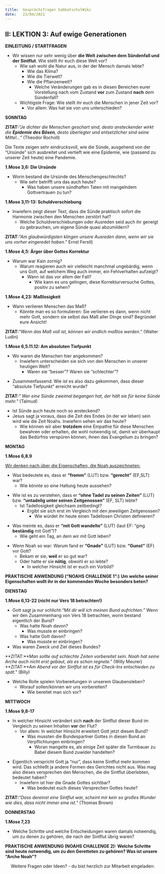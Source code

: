 ```yaml
---
title:  Gesprächsfragen SabbatschulWiki
date:   23/04/2021
---
```


II: LEKTION 3: Auf ewige Generationen
-------------------------------------

**EINLEITUNG / STARTFRAGEN**

-   Wir wissen nur sehr wenig über **die Welt zwischen dem Sündenfall
    und der Sintflut**. Wie stellt ihr euch diese Welt vor?
    -   Wie sah wohl die Natur aus, in der der Mensch damals lebte?
        -   Wie das Klima?
        -   Wie die Tierwelt?
        -   Wie die Pflanzenwelt?
            -   Welche Veränderungen gab es in diesen Bereichen eurer
                Vorstellung nach vom Zustand **vor** zum Zustand
                **nach** dem Sündenfall?
    -   Wichtigste Frage: Wie stellt ihr euch die Menschen in jener Zeit
        vor?
        -   Vor allem: Was hat sie von uns unterschieden?

**SONNTAG**

**ZITAT:***“Je dichter die Menschen geschart sind, desto ansteckender
wirkt die **Epidemie des Bösen**, desto überlegter und entsetzlicher
sind seine Mittel...”* (Theodor Rocholl)

Die Texte zeigen sehr eindrucksvoll, wie die Sünde, ausgehend von der
“Ursünde” sich ausbreitet und vertieft wie eine Epidemie, wie (passend
zu unserer Zeit heute) eine Pandemie.

**1.Mose 3,6: Die Ursünde**

-   Worin bestand die Ursünde des Menschengeschlechts?
    -   Wie sehr betrifft uns das auch heute?
        -   Was haben unsere sündhaften Taten mit mangelndem
            Gottvertrauen zu tun?

**1.Mose 3,11-13: Schuldverschiebung**

-   Inwiefern zeigt dieser Text, dass die Sünde praktisch sofort die
    Harmonie zwischen den Menschen zerstört hat?
    -   Welche Schuldverschiebungen oder Ausreden seid auch ihr geneigt
        zu gebrauchen, um eigene Sünde quasi abzumildern?

**ZITAT:***“Am glaubwürdigsten klingen unsere Ausreden dann, wenn wir
sie uns vorher eingeredet haben.”* Ernst Ferstl)

**1.Mose 4,5: Ärger über Gottes Korrektur**

-   Warum war Kain zornig?
    -   Warum reagieren auch wir vielleicht manchmal ungebärdig, wenn
        uns Gott, auf welchem Weg auch immer, ein Fehlverhalten
        aufzeigt?
        -   Wann ist das vor allem der Fall?
            -   Wie kann es uns gelingen, diese Korrekturversuche
                Gottes, positiv zu sehen?

**1.Mose 4,23: Maßlosigkeit**

-   Wann verlieren Menschen das Maß?
    -   Könnte man es so formulieren: Sie verlieren es dann, wenn nicht
        mehr Gott, sondern sie selbst das Maß aller Dinge sind?
        Begründet eure Ansicht!

**ZITAT:***“Wenn das Maß voll ist, können wir endlich maßlos werden.”*
(Walter Ludin)

**1.Mose 6,5.11.12: Am absoluten Tiefpunkt**

-   Wo waren die Menschen hier angekommen?
    -   Inwiefern unterscheiden sie sich von den Menschen in unserer
        heutigen Welt?
        -   Waren sie “besser”? Waren sie “schlechter”?

<!-- -->

-   Zusammenfassend: Wie ist es also dazu gekommen, dass dieser
    “absolute Tiefpunkt” erreicht wurde?

**ZITAT:***" Wer eine Sünde zweimal begangen hat, der hält sie für keine
Sünde mehr."* (Talmud)

-   Ist Sünde auch heute noch so ansteckend?
-   Jesus sagt ja voraus, dass die Zeit des Endes (in der wir leben)
    sein wird wie die Zeit Noahs. Inwiefern sehen wir das heute?
    -   Wie können wir aber **trotzdem** eine Empathie für diese
        Menschen bewahren oder erhalten, die wohl notwendig ist, damit
        wir überhaupt das Bedürfnis verspüren können, ihnen das
        Evangelium zu bringen?

**MONTAG**

**1.Mose 6,8.9**

<u>Wir denken nach über die Eigenschaften, die Noah auszeichneten:</u>

-   Was bedeutete es, dass er **“fromm”** (LUT) bzw. **“gerecht”**
    (EF,SLT) war?
    -   Wie könnte so eine Haltung heute aussehen?

<!-- -->

-   Wie ist es zu verstehen, dass er **“ohne Tadel zu seinen Zeiten”**
    (LUT) bzw. **“untadelig unter seinen Zeitgenossen”** (EF, SLT)
    lebte?
    -   Ist Tadellosigkeit gleichsam zeitbedingt?
        -   Ergibt sie sich erst im Vergleich mit den jeweiligen
            Zeitgenossen?
            -   Wie würdet ihr heute einen Tadellosen Christen
                definieren?

<!-- -->

-   Was meinte es, dass er **“mit Gott wandelte”** (LUT) (laut EF: “ging
    **beständig** mit Gott”)?
    -   Wie geht ein Tag, an dem wir mit Gott leben?

<!-- -->

-   Wenn Noah so war: Warum fand er **“Gnade”** (LUT) bzw. **“Gunst”**
    (EF) vor Gott?
    -   Bekam er sie, **weil** er so gut war?
    -   Oder hatte er sie **nötig**, obwohl er so lebte?
        -   In welcher Hinsicht ist er euch ein Vorbild?

**PRAKTISCHE ANWENDUNG (“NOAHS CHALLENGE 1”:)** **Um welche seiner
Eigenschaften wollt ihr in der kommenden Woche besonders beten?**

**DIENSTAG**

**1.Mose 6,13-22 (nicht nur Vers 18 betrachten!)**

-   Gott sagt ja nur schlicht:*“Mit dir will ich meinen Bund
    aufrichten.”* Wenn wir den Zusammenhang von Vers 18 betrachten,
    worin bestand eigentlich der Bund?
    -   Was hatte Noah davon?
        -   Was musste er einbringen?
    -   Was hatte Gott davon?
        -   Was musste er einbringen?
-   Was waren Zweck und Ziel dieses Bundes?

**ZITAT:***Man sollte auf schlechte Zeiten vorbereitet sein. Noah hat
seine Arche auch nicht erst gebaut, als es schon regnete."* (Willy
Meurer) **ZITAT:***Am Abend vor der Sintflut ist es für Check-Ins
entschieden zu spät."* (Billy)

-   Welche Rolle spielen Vorbereitungen in unserem Glaubensleben?
    -   Worauf sollen/können wir uns vorbereiten?
        -   Wie bereitet man sich vor?

**MITTWOCH**

**1.Mose 9,8-17**

-   In welcher Hinsicht verändert sich **nach** der Sintflut dieser Bund
    im Vergleich zu seinen Inhalten **vor** der Flut?
    -   Vor allem: In welcher Hinsicht erweitert Gott jetzt diesen Bund?
        -   Was mussten die Bundespartner Gottes in diesen Bund an
            Verpflichtungen einbringen?
            -   Woran mangelte es, als einige Zeit später die Turmbauer
                zu Babel diesem Bund zuwider handelten?

<!-- -->

-   Eigentlich verspricht Gott ja “nur”, dass keine Sintflut mehr kommen
    wird. Das schließt ja andere Formen des Gerichtes nicht aus. Was mag
    also dieses versprechen den Menschen, die die Sintflut überlebten,
    bedeutet haben?
    -   Inwiefern ist hier die Gnade Gottes sichtbar?
        -   Was bedeutet euch dieses Versprechen Gottes heute?

**ZITAT:***“Dass dereinst eine Sintflut war, scheint mir kein so großes
Wunder wie dies, dass nicht immer eine ist.”* (Thomas Brown)

**DONNERSTAG**

**1.Mose 7,23**

-   Welche Schritte und welche Entscheidungen waren damals notwendig, um
    zu denen zu gehören, die nach der Sintflut übrig waren?

**PRAKTISCHE ANWENDUNG (NOAHS CHALLENGE 2):** **Welche Schritte sind
heute notwendig, um zu den Geretteten zu gehören? Was ist unsere “Arche
Noah”?**

<center>
Weitere Fragen oder Ideen? - du bist herzlich zur Mitarbeit eingeladen:
<https://wiki.sabbatschule.at>

</center>